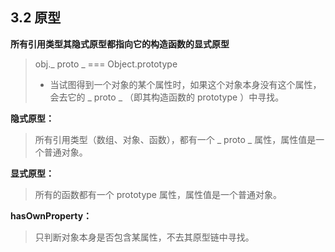 ## 3.2 原型
**所有引用类型其隐式原型都指向它的构造函数的显式原型**
> obj._ proto _ === Object.prototype
> * 当试图得到一个对象的某个属性时，如果这个对象本身没有这个属性，会去它的  _ proto _ （即其构造函数的 prototype ）中寻找。

**隐式原型：**
> 所有引用类型（数组、对象、函数），都有一个 _ proto _ 属性，属性值是一个普通对象。

**显式原型：**
> 所有的函数都有一个 prototype 属性，属性值是一个普通对象。

**hasOwnProperty：** 
> 只判断对象本身是否包含某属性，不去其原型链中寻找。